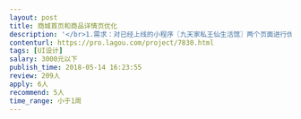 ```yaml
---                
layout: post       
title: 商城首页和商品详情页优化           
description: '</br>1.需求：对已经上线的小程序〖九天家私王仙生活馆〗两个页面进行优化，期望达到的效果是大气简洁上档次。</br>2.待优化的两个页面分别是：商城首页、产品详情页</br>3.商城首页待优化的地方包括但不限于：顶部搜索、商城列表展示、商城标题字体大小以及颜色</br>4.产品详情页待优化的地方包括但不限于：运费、库存栏优化</br>5.其他具体细节，进一步与设计师详细沟通</br>'     
contenturl: https://pro.lagou.com/project/7830.html      
tags: [UI设计]            
salary: 3000元以下          
publish_time: 2018-05-14 16:23:55         
review: 209人                   
apply: 6人                   
recommend: 5人                   
time_range: 小于1周              
---                 
```

